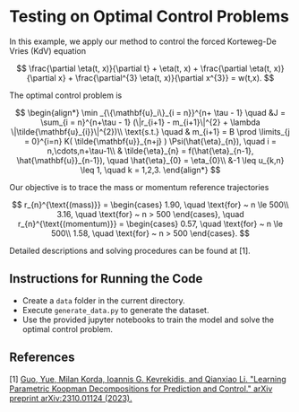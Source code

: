
# Testing on Optimal Control Problems

In this example, we apply our method to control the forced Korteweg-De Vries (KdV) equation

$$ \frac{\partial \eta(t, x)}{\partial t} + \eta(t, x) + \frac{\partial \eta(t, x)}{\partial x} + \frac{\partial^{3} \eta(t, x)}{\partial x^{3}} = w(t,x). $$

The optimal control problem is

$$ \begin{align*}
	\min _{\{\mathbf{u}_i\}_{i = n}}^{n+ \tau - 1} \quad
	&J = \sum_{i = n}^{n+\tau - 1} (\|r_{i+1} - m_{i+1}\|^{2} + \lambda \|\tilde{\mathbf{u}_{i}}\|^{2})\\
	\text{s.t.} \quad & m_{i+1} = B \prod \limits_{j = 0}^{i=n} K( \tilde{\mathbf{u}}_{n+j} ) \Psi(\hat{\eta}_{n}), \quad i = n,\cdots,n+\tau-1\\
  & \tilde{\eta}_{n} = f(\hat{\eta}_{n-1}, \hat{\mathbf{u}}_{n-1}), \quad \hat{\eta}_{0} = \eta_{0}\\
  &-1 \leq u_{k,n} \leq 1, \quad k = 1,2,3.
\end{align*}
$$

Our objective is to trace the mass or momentum reference trajectories

$$ r_{n}^{\text{(mass)}} = \begin{cases}
	1.90, \quad \text{for} ~ n \le 500\\
	3.16, \quad \text{for} ~ n > 500
\end{cases},  \quad
r_{n}^{\text{(momentum)}} = \begin{cases}
	0.57, \quad \text{for} ~ n \le  500\\
	1.58, \quad \text{for} ~ n > 500
\end{cases}.
$$

Detailed descriptions and solving procedures can be found at [1].

## Instructions for Running the Code

- Create a `data` folder in the current directory.
- Execute `generate_data.py` to generate the dataset.
- Use the provided jupyter notebooks to train the model and solve the optimal control problem.

## References

[1] [Guo, Yue, Milan Korda, Ioannis G. Kevrekidis, and Qianxiao Li. "Learning Parametric Koopman Decompositions for Prediction and Control." arXiv preprint arXiv:2310.01124 (2023).](https://arxiv.org/abs/2310.01124)

